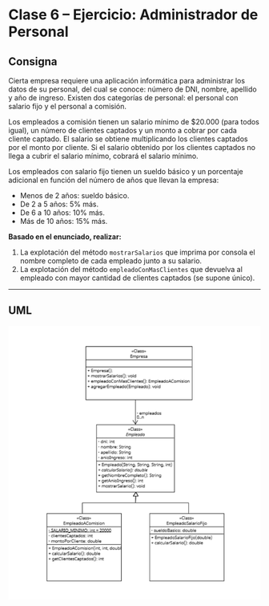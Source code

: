 # Clase 6 – Ejercicio: Administrador de Personal

## Consigna

Cierta empresa requiere una aplicación informática para administrar los datos de su personal, del cual se conoce: número de DNI, nombre, apellido y año de ingreso. Existen dos categorías de personal: el personal con salario fijo y el personal a comisión.

Los empleados a comisión tienen un salario mínimo de $20.000 (para todos igual), un número de clientes captados y un monto a cobrar por cada cliente captado. El salario se obtiene multiplicando los clientes captados por el monto por cliente. Si el salario obtenido por los clientes captados no llega a cubrir el salario mínimo, cobrará el salario mínimo.

Los empleados con salario fijo tienen un sueldo básico y un porcentaje adicional en función del número de años que llevan la empresa:
- Menos de 2 años: sueldo básico.  
- De 2 a 5 años: 5% más.  
- De 6 a 10 años: 10% más.  
- Más de 10 años: 15% más.

**Basado en el enunciado, realizar:**
1. La explotación del método `mostrarSalarios` que imprima por consola el nombre completo de cada empleado junto a su salario.
2. La explotación del método `empleadoConMasClientes` que devuelva al empleado con mayor cantidad de clientes captados (se supone único).

---

## UML


![UML - Administrador de Personal](uml-clase6.png)

